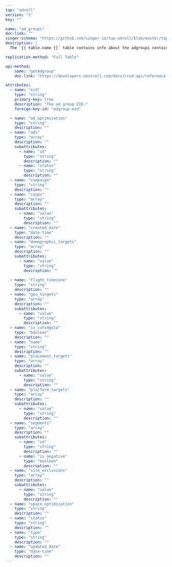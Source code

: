 ```yaml
---
tap: "adroll"
version: "1"
key: ""

name: "ad_groups"
doc-link: ""
singer-schema: "https://github.com/singer-io/tap-adroll/blob/master/tap_adroll/schemas/ad_groups.json"
description: |
  The `{{ table.name }}` table contains info about the adgroups contained within the campaigns of your {{ integration.display_name }} account.

replication-method: "Full Table"

api-method:
    name: "getAdgroup"
    doc-link: "https://developers.nextroll.com/docs/crud-api/reference.html#get--api-v1-advertisable-get_adgroups"

attributes:
  - name: "eid"
    type: "string"
    primary-key: true
    description: "The ad group EID."
    foreign-key-id: "adgroup-eid"

  - name: "ad_optimization"
    type: "string"
    description: ""
  - name: "ads"
    type: "array"
    description: ""
    subattributes:
      - name: "id"
        type: "string"
        description: ""
      - name: "status"
        type: "string"
        description: ""
  - name: "campaign"
    type: "string"
    description: ""
  - name: "coops"
    type: "array"
    description: ""
    subattributes:
      - name: "value"
        type: "string"
        description: ""
  - name: "created_date"
    type: "date-time"
    description: ""
  - name: "demographic_targets"
    type: "array"
    description: ""
    subattributes:
      - name: "value"
        type: "string"
        description: ""
  
  - name: "flight_timezone"
    type: "string"
    description: ""
  - name: "geo_targets"
    type: "array"
    description: ""
    subattributes:
      - name: "value"
        type: "string"
        description: ""
  - name: "is_cats4gold"
    type: "boolean"
    description: ""
  - name: "name"
    type: "string"
    description: ""
  - name: "placement_targets"
    type: "array"
    description: ""
    subattributes:
      - name: "value"
        type: "string"
        description: ""
  - name: "platform_targets"
    type: "array"
    description: ""
    subattributes:
      - name: "value"
        type: "string"
        description: ""
  - name: "segments"
    type: "array"
    description: ""
    subattributes:
      - name: "id"
        type: "string"
        description: ""
      - name: "is_negative"
        type: "boolean"
        description: ""
  - name: "site_exclusions"
    type: "array"
    description: ""
    subattributes:
      - name: "value"
        type: "string"
        description: ""
  - name: "space_optimization"
    type: "string"
    description: ""
  - name: "status"
    type: "string"
    description: ""
  - name: "type"
    type: "string"
    description: ""
  - name: "updated_date"
    type: "date-time"
    description: ""
---
```

